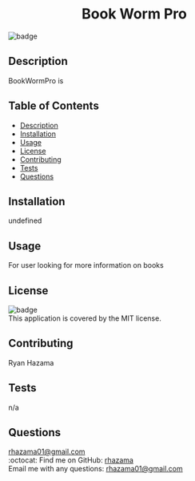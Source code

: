 
<h1 align="center">Book Worm Pro </h1>

![badge](https://img.shields.io/badge/license-MIT-brightgreen)<br />
## Description
BookWormPro is

## Table of Contents
- [Description](#description)
- [Installation](#installation)
- [Usage](#usage)
- [License](#license)
- [Contributing](#contributing)
- [Tests](#tests)
- [Questions](#questions)
## Installation
undefined
## Usage
For user looking for more information on books
## License
![badge](https://img.shields.io/badge/license-MIT-brightgreen)
<br />
This application is covered by the MIT license.
## Contributing
Ryan Hazama
## Tests
n/a
## Questions
rhazama01@gmail.com<br />
:octocat: Find me on GitHub: [rhazama](https://github.com/rhazama)<br />
Email me with any questions: rhazama01@gmail.com<br />
    